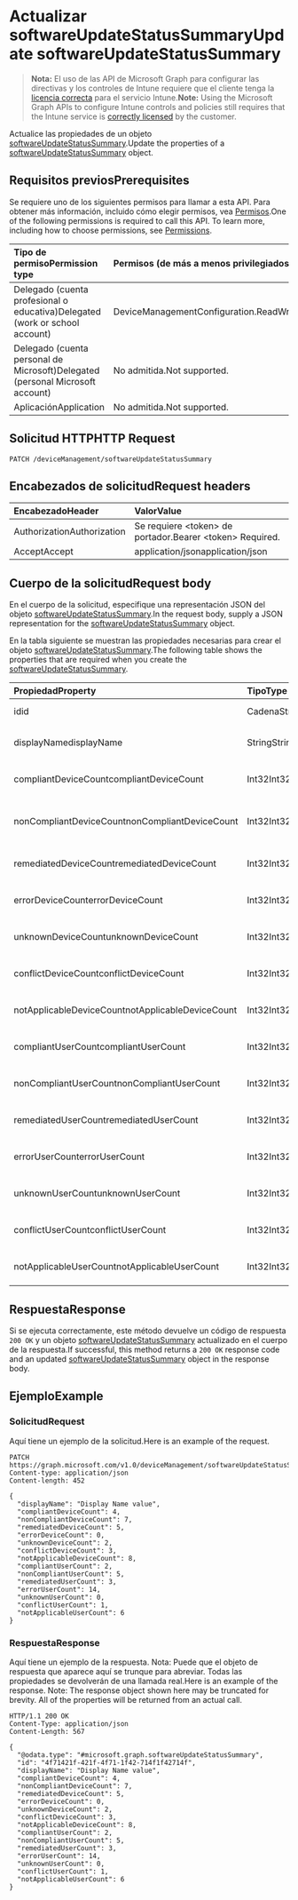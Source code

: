 # <a name="update-softwareupdatestatussummary"></a><span data-ttu-id="d42b8-101">Actualizar softwareUpdateStatusSummary</span><span class="sxs-lookup"><span data-stu-id="d42b8-101">Update softwareUpdateStatusSummary</span></span>

> <span data-ttu-id="d42b8-102">**Nota:** El uso de las API de Microsoft Graph para configurar las directivas y los controles de Intune requiere que el cliente tenga la [licencia correcta](https://go.microsoft.com/fwlink/?linkid=839381) para el servicio Intune.</span><span class="sxs-lookup"><span data-stu-id="d42b8-102">**Note:** Using the Microsoft Graph APIs to configure Intune controls and policies still requires that the Intune service is [correctly licensed](https://go.microsoft.com/fwlink/?linkid=839381) by the customer.</span></span>

<span data-ttu-id="d42b8-103">Actualice las propiedades de un objeto [softwareUpdateStatusSummary](../resources/intune_deviceconfig_softwareupdatestatussummary.md).</span><span class="sxs-lookup"><span data-stu-id="d42b8-103">Update the properties of a [softwareUpdateStatusSummary](../resources/intune_deviceconfig_softwareupdatestatussummary.md) object.</span></span>
## <a name="prerequisites"></a><span data-ttu-id="d42b8-104">Requisitos previos</span><span class="sxs-lookup"><span data-stu-id="d42b8-104">Prerequisites</span></span>
<span data-ttu-id="d42b8-p101">Se requiere uno de los siguientes permisos para llamar a esta API. Para obtener más información, incluido cómo elegir permisos, vea [Permisos](../../../concepts/permissions_reference.md).</span><span class="sxs-lookup"><span data-stu-id="d42b8-p101">One of the following permissions is required to call this API. To learn more, including how to choose permissions, see [Permissions](../../../concepts/permissions_reference.md).</span></span>

|<span data-ttu-id="d42b8-107">Tipo de permiso</span><span class="sxs-lookup"><span data-stu-id="d42b8-107">Permission type</span></span>|<span data-ttu-id="d42b8-108">Permisos (de más a menos privilegiados)</span><span class="sxs-lookup"><span data-stu-id="d42b8-108">Permissions (from most to least privileged)</span></span>|
|:---|:---|
|<span data-ttu-id="d42b8-109">Delegado (cuenta profesional o educativa)</span><span class="sxs-lookup"><span data-stu-id="d42b8-109">Delegated (work or school account)</span></span>|<span data-ttu-id="d42b8-110">DeviceManagementConfiguration.ReadWrite.All</span><span class="sxs-lookup"><span data-stu-id="d42b8-110">DeviceManagementConfiguration.ReadWrite.All</span></span>|
|<span data-ttu-id="d42b8-111">Delegado (cuenta personal de Microsoft)</span><span class="sxs-lookup"><span data-stu-id="d42b8-111">Delegated (personal Microsoft account)</span></span>|<span data-ttu-id="d42b8-112">No admitida.</span><span class="sxs-lookup"><span data-stu-id="d42b8-112">Not supported.</span></span>|
|<span data-ttu-id="d42b8-113">Aplicación</span><span class="sxs-lookup"><span data-stu-id="d42b8-113">Application</span></span>|<span data-ttu-id="d42b8-114">No admitida.</span><span class="sxs-lookup"><span data-stu-id="d42b8-114">Not supported.</span></span>|

## <a name="http-request"></a><span data-ttu-id="d42b8-115">Solicitud HTTP</span><span class="sxs-lookup"><span data-stu-id="d42b8-115">HTTP Request</span></span>
<!-- {
  "blockType": "ignored"
}
-->
``` http
PATCH /deviceManagement/softwareUpdateStatusSummary
```

## <a name="request-headers"></a><span data-ttu-id="d42b8-116">Encabezados de solicitud</span><span class="sxs-lookup"><span data-stu-id="d42b8-116">Request headers</span></span>
|<span data-ttu-id="d42b8-117">Encabezado</span><span class="sxs-lookup"><span data-stu-id="d42b8-117">Header</span></span>|<span data-ttu-id="d42b8-118">Valor</span><span class="sxs-lookup"><span data-stu-id="d42b8-118">Value</span></span>|
|:---|:---|
|<span data-ttu-id="d42b8-119">Authorization</span><span class="sxs-lookup"><span data-stu-id="d42b8-119">Authorization</span></span>|<span data-ttu-id="d42b8-120">Se requiere &lt;token&gt; de portador.</span><span class="sxs-lookup"><span data-stu-id="d42b8-120">Bearer &lt;token&gt; Required.</span></span>|
|<span data-ttu-id="d42b8-121">Accept</span><span class="sxs-lookup"><span data-stu-id="d42b8-121">Accept</span></span>|<span data-ttu-id="d42b8-122">application/json</span><span class="sxs-lookup"><span data-stu-id="d42b8-122">application/json</span></span>|

## <a name="request-body"></a><span data-ttu-id="d42b8-123">Cuerpo de la solicitud</span><span class="sxs-lookup"><span data-stu-id="d42b8-123">Request body</span></span>
<span data-ttu-id="d42b8-124">En el cuerpo de la solicitud, especifique una representación JSON del objeto [softwareUpdateStatusSummary](../resources/intune_deviceconfig_softwareupdatestatussummary.md).</span><span class="sxs-lookup"><span data-stu-id="d42b8-124">In the request body, supply a JSON representation for the [softwareUpdateStatusSummary](../resources/intune_deviceconfig_softwareupdatestatussummary.md) object.</span></span>

<span data-ttu-id="d42b8-125">En la tabla siguiente se muestran las propiedades necesarias para crear el objeto [softwareUpdateStatusSummary](../resources/intune_deviceconfig_softwareupdatestatussummary.md).</span><span class="sxs-lookup"><span data-stu-id="d42b8-125">The following table shows the properties that are required when you create the [softwareUpdateStatusSummary](../resources/intune_deviceconfig_softwareupdatestatussummary.md).</span></span>

|<span data-ttu-id="d42b8-126">Propiedad</span><span class="sxs-lookup"><span data-stu-id="d42b8-126">Property</span></span>|<span data-ttu-id="d42b8-127">Tipo</span><span class="sxs-lookup"><span data-stu-id="d42b8-127">Type</span></span>|<span data-ttu-id="d42b8-128">Descripción</span><span class="sxs-lookup"><span data-stu-id="d42b8-128">Description</span></span>|
|:---|:---|:---|
|<span data-ttu-id="d42b8-129">id</span><span class="sxs-lookup"><span data-stu-id="d42b8-129">id</span></span>|<span data-ttu-id="d42b8-130">Cadena</span><span class="sxs-lookup"><span data-stu-id="d42b8-130">String</span></span>|<span data-ttu-id="d42b8-131">Clave de la entidad.</span><span class="sxs-lookup"><span data-stu-id="d42b8-131">Key of the entity.</span></span>|
|<span data-ttu-id="d42b8-132">displayName</span><span class="sxs-lookup"><span data-stu-id="d42b8-132">displayName</span></span>|<span data-ttu-id="d42b8-133">String</span><span class="sxs-lookup"><span data-stu-id="d42b8-133">String</span></span>|<span data-ttu-id="d42b8-134">El nombre de la directiva.</span><span class="sxs-lookup"><span data-stu-id="d42b8-134">The name of the policy.</span></span>|
|<span data-ttu-id="d42b8-135">compliantDeviceCount</span><span class="sxs-lookup"><span data-stu-id="d42b8-135">compliantDeviceCount</span></span>|<span data-ttu-id="d42b8-136">Int32</span><span class="sxs-lookup"><span data-stu-id="d42b8-136">Int32</span></span>|<span data-ttu-id="d42b8-137">Número de dispositivos compatibles.</span><span class="sxs-lookup"><span data-stu-id="d42b8-137">Number of compliant devices.</span></span>|
|<span data-ttu-id="d42b8-138">nonCompliantDeviceCount</span><span class="sxs-lookup"><span data-stu-id="d42b8-138">nonCompliantDeviceCount</span></span>|<span data-ttu-id="d42b8-139">Int32</span><span class="sxs-lookup"><span data-stu-id="d42b8-139">Int32</span></span>|<span data-ttu-id="d42b8-140">Número de dispositivos no compatibles.</span><span class="sxs-lookup"><span data-stu-id="d42b8-140">Number of non compliant devices.</span></span>|
|<span data-ttu-id="d42b8-141">remediatedDeviceCount</span><span class="sxs-lookup"><span data-stu-id="d42b8-141">remediatedDeviceCount</span></span>|<span data-ttu-id="d42b8-142">Int32</span><span class="sxs-lookup"><span data-stu-id="d42b8-142">Int32</span></span>|<span data-ttu-id="d42b8-143">Número de dispositivos corregidos.</span><span class="sxs-lookup"><span data-stu-id="d42b8-143">Number of remediated devices.</span></span>|
|<span data-ttu-id="d42b8-144">errorDeviceCount</span><span class="sxs-lookup"><span data-stu-id="d42b8-144">errorDeviceCount</span></span>|<span data-ttu-id="d42b8-145">Int32</span><span class="sxs-lookup"><span data-stu-id="d42b8-145">Int32</span></span>|<span data-ttu-id="d42b8-146">Número de dispositivos con errores.</span><span class="sxs-lookup"><span data-stu-id="d42b8-146">Number of devices had error.</span></span>|
|<span data-ttu-id="d42b8-147">unknownDeviceCount</span><span class="sxs-lookup"><span data-stu-id="d42b8-147">unknownDeviceCount</span></span>|<span data-ttu-id="d42b8-148">Int32</span><span class="sxs-lookup"><span data-stu-id="d42b8-148">Int32</span></span>|<span data-ttu-id="d42b8-149">Número de dispositivos desconocidos.</span><span class="sxs-lookup"><span data-stu-id="d42b8-149">Number of unknown devices.</span></span>|
|<span data-ttu-id="d42b8-150">conflictDeviceCount</span><span class="sxs-lookup"><span data-stu-id="d42b8-150">conflictDeviceCount</span></span>|<span data-ttu-id="d42b8-151">Int32</span><span class="sxs-lookup"><span data-stu-id="d42b8-151">Int32</span></span>|<span data-ttu-id="d42b8-152">Número de dispositivos en conflicto.</span><span class="sxs-lookup"><span data-stu-id="d42b8-152">Number of conflict devices.</span></span>|
|<span data-ttu-id="d42b8-153">notApplicableDeviceCount</span><span class="sxs-lookup"><span data-stu-id="d42b8-153">notApplicableDeviceCount</span></span>|<span data-ttu-id="d42b8-154">Int32</span><span class="sxs-lookup"><span data-stu-id="d42b8-154">Int32</span></span>|<span data-ttu-id="d42b8-155">Número de dispositivos no aplicables.</span><span class="sxs-lookup"><span data-stu-id="d42b8-155">Number of not applicable devices.</span></span>|
|<span data-ttu-id="d42b8-156">compliantUserCount</span><span class="sxs-lookup"><span data-stu-id="d42b8-156">compliantUserCount</span></span>|<span data-ttu-id="d42b8-157">Int32</span><span class="sxs-lookup"><span data-stu-id="d42b8-157">Int32</span></span>|<span data-ttu-id="d42b8-158">Número de usuarios compatibles.</span><span class="sxs-lookup"><span data-stu-id="d42b8-158">Number of compliant users.</span></span>|
|<span data-ttu-id="d42b8-159">nonCompliantUserCount</span><span class="sxs-lookup"><span data-stu-id="d42b8-159">nonCompliantUserCount</span></span>|<span data-ttu-id="d42b8-160">Int32</span><span class="sxs-lookup"><span data-stu-id="d42b8-160">Int32</span></span>|<span data-ttu-id="d42b8-161">Número de usuarios no compatibles.</span><span class="sxs-lookup"><span data-stu-id="d42b8-161">Number of non compliant users.</span></span>|
|<span data-ttu-id="d42b8-162">remediatedUserCount</span><span class="sxs-lookup"><span data-stu-id="d42b8-162">remediatedUserCount</span></span>|<span data-ttu-id="d42b8-163">Int32</span><span class="sxs-lookup"><span data-stu-id="d42b8-163">Int32</span></span>|<span data-ttu-id="d42b8-164">Número de usuarios corregidos.</span><span class="sxs-lookup"><span data-stu-id="d42b8-164">Number of remediated users.</span></span>|
|<span data-ttu-id="d42b8-165">errorUserCount</span><span class="sxs-lookup"><span data-stu-id="d42b8-165">errorUserCount</span></span>|<span data-ttu-id="d42b8-166">Int32</span><span class="sxs-lookup"><span data-stu-id="d42b8-166">Int32</span></span>|<span data-ttu-id="d42b8-167">Número de usuarios con errores.</span><span class="sxs-lookup"><span data-stu-id="d42b8-167">Number of users had error.</span></span>|
|<span data-ttu-id="d42b8-168">unknownUserCount</span><span class="sxs-lookup"><span data-stu-id="d42b8-168">unknownUserCount</span></span>|<span data-ttu-id="d42b8-169">Int32</span><span class="sxs-lookup"><span data-stu-id="d42b8-169">Int32</span></span>|<span data-ttu-id="d42b8-170">Número de usuarios desconocidos.</span><span class="sxs-lookup"><span data-stu-id="d42b8-170">Number of unknown users.</span></span>|
|<span data-ttu-id="d42b8-171">conflictUserCount</span><span class="sxs-lookup"><span data-stu-id="d42b8-171">conflictUserCount</span></span>|<span data-ttu-id="d42b8-172">Int32</span><span class="sxs-lookup"><span data-stu-id="d42b8-172">Int32</span></span>|<span data-ttu-id="d42b8-173">Número de usuarios en conflicto.</span><span class="sxs-lookup"><span data-stu-id="d42b8-173">Number of conflict users.</span></span>|
|<span data-ttu-id="d42b8-174">notApplicableUserCount</span><span class="sxs-lookup"><span data-stu-id="d42b8-174">notApplicableUserCount</span></span>|<span data-ttu-id="d42b8-175">Int32</span><span class="sxs-lookup"><span data-stu-id="d42b8-175">Int32</span></span>|<span data-ttu-id="d42b8-176">Número de usuarios no aplicables.</span><span class="sxs-lookup"><span data-stu-id="d42b8-176">Number of not applicable users.</span></span>|



## <a name="response"></a><span data-ttu-id="d42b8-177">Respuesta</span><span class="sxs-lookup"><span data-stu-id="d42b8-177">Response</span></span>
<span data-ttu-id="d42b8-178">Si se ejecuta correctamente, este método devuelve un código de respuesta `200 OK` y un objeto [softwareUpdateStatusSummary](../resources/intune_deviceconfig_softwareupdatestatussummary.md) actualizado en el cuerpo de la respuesta.</span><span class="sxs-lookup"><span data-stu-id="d42b8-178">If successful, this method returns a `200 OK` response code and an updated [softwareUpdateStatusSummary](../resources/intune_deviceconfig_softwareupdatestatussummary.md) object in the response body.</span></span>

## <a name="example"></a><span data-ttu-id="d42b8-179">Ejemplo</span><span class="sxs-lookup"><span data-stu-id="d42b8-179">Example</span></span>
### <a name="request"></a><span data-ttu-id="d42b8-180">Solicitud</span><span class="sxs-lookup"><span data-stu-id="d42b8-180">Request</span></span>
<span data-ttu-id="d42b8-181">Aquí tiene un ejemplo de la solicitud.</span><span class="sxs-lookup"><span data-stu-id="d42b8-181">Here is an example of the request.</span></span>
``` http
PATCH https://graph.microsoft.com/v1.0/deviceManagement/softwareUpdateStatusSummary
Content-type: application/json
Content-length: 452

{
  "displayName": "Display Name value",
  "compliantDeviceCount": 4,
  "nonCompliantDeviceCount": 7,
  "remediatedDeviceCount": 5,
  "errorDeviceCount": 0,
  "unknownDeviceCount": 2,
  "conflictDeviceCount": 3,
  "notApplicableDeviceCount": 8,
  "compliantUserCount": 2,
  "nonCompliantUserCount": 5,
  "remediatedUserCount": 3,
  "errorUserCount": 14,
  "unknownUserCount": 0,
  "conflictUserCount": 1,
  "notApplicableUserCount": 6
}
```

### <a name="response"></a><span data-ttu-id="d42b8-182">Respuesta</span><span class="sxs-lookup"><span data-stu-id="d42b8-182">Response</span></span>
<span data-ttu-id="d42b8-p102">Aquí tiene un ejemplo de la respuesta. Nota: Puede que el objeto de respuesta que aparece aquí se trunque para abreviar. Todas las propiedades se devolverán de una llamada real.</span><span class="sxs-lookup"><span data-stu-id="d42b8-p102">Here is an example of the response. Note: The response object shown here may be truncated for brevity. All of the properties will be returned from an actual call.</span></span>
``` http
HTTP/1.1 200 OK
Content-Type: application/json
Content-Length: 567

{
  "@odata.type": "#microsoft.graph.softwareUpdateStatusSummary",
  "id": "4f71421f-421f-4f71-1f42-714f1f42714f",
  "displayName": "Display Name value",
  "compliantDeviceCount": 4,
  "nonCompliantDeviceCount": 7,
  "remediatedDeviceCount": 5,
  "errorDeviceCount": 0,
  "unknownDeviceCount": 2,
  "conflictDeviceCount": 3,
  "notApplicableDeviceCount": 8,
  "compliantUserCount": 2,
  "nonCompliantUserCount": 5,
  "remediatedUserCount": 3,
  "errorUserCount": 14,
  "unknownUserCount": 0,
  "conflictUserCount": 1,
  "notApplicableUserCount": 6
}
```








